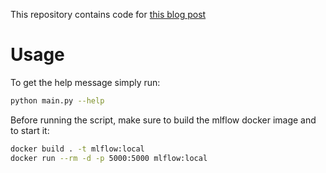 This repository contains code for [this blog post](https://anesbenmerzoug.github.io/posts/mlflow-model-versioning) 

# Usage

To get the help message simply run:

```bash
python main.py --help
```

Before running the script, make sure to build the mlflow docker image and to start it:

```bash
docker build . -t mlflow:local
docker run --rm -d -p 5000:5000 mlflow:local
```